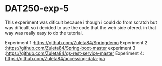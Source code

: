 # DAT250-exp-5

This experiment was dificult because i though i could do from scratch but was dificullt so i decided to use the code that the web side ofered. in that way was really easy to do the tutorial.


Experiment 1 :https://github.com/Zuleta84/Springdemo
Experiment 2 :https://github.com/Zuleta84/Spring-boot-master
experiment 3 :https://github.com/Zuleta84/gs-rest-service-master
Experiment 4: https://github.com/Zuleta84/accessing-data-jpa
 
